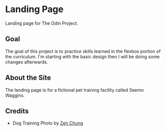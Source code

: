 # Landing Page
Landing page for The Odin Project. 

## Goal
The goal of this project is to practice skills learned in the flexbox portion of the curriculum. I'm starting with the basic design then I will be doing some changes afterwards.

## About the Site
The landing page is for a fictional pet training facility called Seemo Waggins.


## Credits
- Dog Training Photo by [Zen Chung](https://www.pexels.com/photo/young-black-man-playing-with-dog-during-training-in-park-5745228/)

